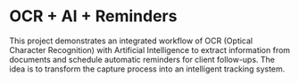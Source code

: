 # OCR + AI + Reminders 
This project demonstrates an integrated workflow of OCR (Optical Character Recognition) with Artificial Intelligence to extract information from documents and schedule automatic reminders for client follow-ups. The idea is to transform the capture process into an intelligent tracking system.
